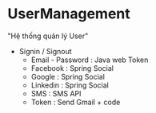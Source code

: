 # UserManagement
"Hệ thống quản lý User"
- Signin / Signout
  + Email - Password : Java web Token
  + Facebook : Spring Social
  + Google : Spring Social
  + Linkedin : Spring Social
  + SMS : SMS API 
  + Token : Send Gmail + code

